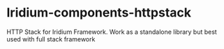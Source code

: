 Iridium-components-httpstack
============================

HTTP Stack for Iridium Framework. Work as a standalone library but best used with full stack framework
